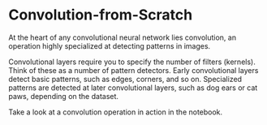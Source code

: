 # Convolution-from-Scratch
At the heart of any convolutional neural network lies convolution, an operation highly specialized at detecting patterns in images.

Convolutional layers require you to specify the number of filters (kernels). Think of these as a number of pattern detectors. Early convolutional layers detect basic patterns, such as edges, corners, and so on. Specialized patterns are detected at later convolutional layers, such as dog ears or cat paws, depending on the dataset.

Take a look at a convolution operation in action in the notebook.
